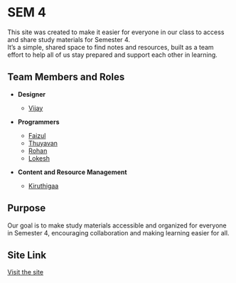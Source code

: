 # SEM 4

This site was created to make it easier for everyone in our class to access and share study materials for Semester 4.  
It’s a simple, shared space to find notes and resources, built as a team effort to help all of us stay prepared and support each other in learning.

## Team Members and Roles

- **Designer**  
  - [Vijay](https://github.com/Vijay-A-23)

- **Programmers**  
  - [Faizul](https://github.com/Faizulmd13)  
  - [Thuyavan](https://github.com/Thuyavan28)  
  - [Rohan](https://github.com/Bifrost777)  
  - [Lokesh](https://github.com/itslokeshx)

- **Content and Resource Management**  
  - [Kiruthigaa](https://github.com/Krithiikaa)

## Purpose
Our goal is to make study materials accessible and organized for everyone in Semester 4, encouraging collaboration and making learning easier for all.

## Site Link
[Visit the site](https://ucekcse.github.io/sem4/)
